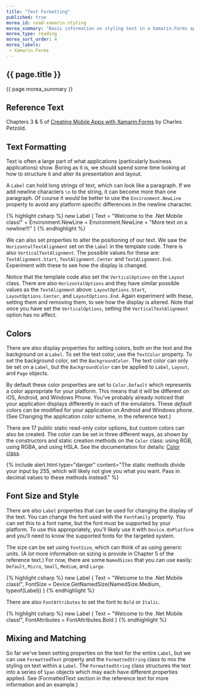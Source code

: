 ```yaml
---
title: "Text Formatting"
published: true
morea_id: read-xamarin-styling
morea_summary: "Basic information on styling text in a Xamarin.Forms application."
morea_type: reading
morea_sort_order: 4
morea_labels:
 - Xamarin.Forms
---
```


## {{ page.title }}
{{ page.morea_summary }}

## Reference Text
Chapters 3 & 5 of [Creating Mobile Apps with Xamarin.Forms](https://developer.xamarin.com/guides/xamarin-forms/creating-mobile-apps-xamarin-forms/) by Charles Petzold.  

## Text Formatting
Text is often a large part of what applications (particularly business applications) show.  Boring as it is, we should spend some time looking at how to structure it and alter its presentation and layout.

A `Label` can hold long strings of text, which can look like a paragraph.  If we add newline characters `\n` to the string, it can become more than one paragraph.  Of course it would be better to use the `Environment.NewLine` property to avoid any platform specific differences in the newline character.  

{% highlight csharp %}
  new Label {
      Text = "Welcome to the .Net Mobile class!" +
          Environment.NewLine + Environment.NewLine +
          "More text on a newline!!!"
  }
{% endhighlight %}

We can also set properties to alter the positioning of our text.  We saw the `HorizontalTextAlignment` set on the `Label` in the template code. There is also `VerticalTextAlignment`.  The possible values for these are: `TextAlignment.Start`,  `TextAlignment.Center` and `TextAlignment.End`.  Experiment with these to see how the display is changed.

Notice that the template code also set the `VerticalOptions` on the `Layout` class. There are also `HorizontalOptions` and they have similar possible values as the `TextAlignment` above: `LayoutOptions.Start`, `LayoutOptions.Center`, and `LayoutOptions.End`. Again experiment with these, setting them and removing them, to see how the display is altered. Note that once you have set the `VerticalOptions`, setting the `VerticalTextAlignment` option has no affect.  

## Colors
There are also display properties for setting colors, both on the text and the background on a `Label`. To set the text color, use the `TextColor` property.  To set the background color, set the `BackgroundColor`. The text color can only be set on a `Label`, but the `BackgroundColor` can be applied to `Label`, `Layout`, and `Page` objects.  

By default these color properties are set to `Color.Default` which represents a color appropriate for your platform.  This means that it will be different on iOS, Android, and Windows Phone.  You've probably already noticed that your application displays differently in each of the emulators.  These *default* colors can be modified for your application on Android and Windows phone.  (See Changing the application color scheme, in the reference text.)

There are 17 public static read-only color options, but custom colors can also be created.  The color can be set in three different ways, as shown by the constructors and static creation methods on the `Color` class: using RGB, using RGBA, and using HSLA.  See the documentation for details: [Color class](https://developer.xamarin.com/api/type/Xamarin.Forms.Color/).

{% include alert.html type="danger" content="The static methods divide your input by 255, which will likely not give you what you want.  Pass in decimal values to these methods instead." %}

## Font Size and Style
There are also `Label` properties that can be used for changing the display of the text.  You can change the font used with the `FontFamily` property. You can set this to a font name, but the font must be supported by your platform.  To use this appropriately, you'll likely use it with `Device.OnPlatform` and you'll need to know the supported fonts for the targeted system.  

The size can be set using `FontSize`, which can think of as using generic *units*. (A *lot* more information on sizing is provide in Chapter 5 of the reference text.)  For now, there are some `NamedSizes` that you can use easily: `Default`, `Micro`, `Small`, `Medium`, and `Large`.

{% highlight csharp %}
  new Label {
      Text = "Welcome to the .Net Mobile class!",
      FontSize = Device.GetNamedSize(NamedSize.Medium, typeof(Label))
  }
{% endhighlight %}

There are also `FontAttributes` to set the font to `Bold` or `Italic`.

{% highlight csharp %}
  new Label {
      Text = "Welcome to the .Net Mobile class!",
      FontAttributes = FontAttributes.Bold
  }
{% endhighlight %}

## Mixing and Matching
So far we've been setting properties on the text for the entire `Label`, but we can use `FormattedText` property and the `FormattedString` class to mix the styling on text within a `Label`.  The `FormattedString` class structures the text into a series of `Span` objects which may each have different properties applied.  See (FormattedText section in the reference text for more information and an example.)

